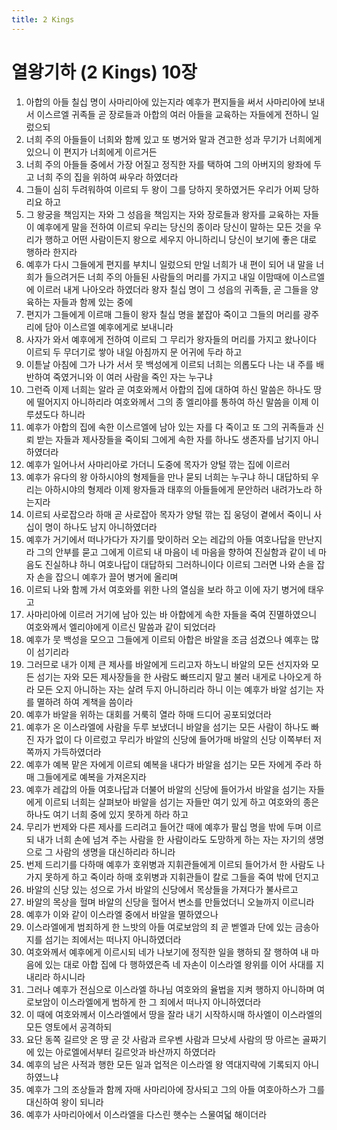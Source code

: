 ```yaml
---
title: 2 Kings
---
```


# 열왕기하 (2 Kings) 10장
1. 아합의 아들 칠십 명이 사마리아에 있는지라 예후가 편지들을 써서 사마리아에 보내서 이스르엘 귀족들 곧 장로들과 아합의 여러 아들을 교육하는 자들에게 전하니 일렀으되
1. 너희 주의 아들들이 너희와 함께 있고 또 병거와 말과 견고한 성과 무기가 너희에게 있으니 이 편지가 너희에게 이르거든
1. 너희 주의 아들들 중에서 가장 어질고 정직한 자를 택하여 그의 아버지의 왕좌에 두고 너희 주의 집을 위하여 싸우라 하였더라
1. 그들이 심히 두려워하여 이르되 두 왕이 그를 당하지 못하였거든 우리가 어찌 당하리요 하고
1. 그 왕궁을 책임지는 자와 그 성읍을 책임지는 자와 장로들과 왕자를 교육하는 자들이 예후에게 말을 전하여 이르되 우리는 당신의 종이라 당신이 말하는 모든 것을 우리가 행하고 어떤 사람이든지 왕으로 세우지 아니하리니 당신이 보기에 좋은 대로 행하라 한지라
1. 예후가 다시 그들에게 편지를 부치니 일렀으되 만일 너희가 내 편이 되어 내 말을 너희가 들으려거든 너희 주의 아들된 사람들의 머리를 가지고 내일 이맘때에 이스르엘에 이르러 내게 나아오라 하였더라 왕자 칠십 명이 그 성읍의 귀족들, 곧 그들을 양육하는 자들과 함께 있는 중에
1. 편지가 그들에게 이르매 그들이 왕자 칠십 명을 붙잡아 죽이고 그들의 머리를 광주리에 담아 이스르엘 예후에게로 보내니라
1. 사자가 와서 예후에게 전하여 이르되 그 무리가 왕자들의 머리를 가지고 왔나이다 이르되 두 무더기로 쌓아 내일 아침까지 문 어귀에 두라 하고
1. 이튿날 아침에 그가 나가 서서 뭇 백성에게 이르되 너희는 의롭도다 나는 내 주를 배반하여 죽였거니와 이 여러 사람을 죽인 자는 누구냐
1. 그런즉 이제 너희는 알라 곧 여호와께서 아합의 집에 대하여 하신 말씀은 하나도 땅에 떨어지지 아니하리라 여호와께서 그의 종 엘리야를 통하여 하신 말씀을 이제 이루셨도다 하니라
1. 예후가 아합의 집에 속한 이스르엘에 남아 있는 자를 다 죽이고 또 그의 귀족들과 신뢰 받는 자들과 제사장들을 죽이되 그에게 속한 자를 하나도 생존자를 남기지 아니하였더라
1. 예후가 일어나서 사마리아로 가더니 도중에 목자가 양털 깎는 집에 이르러
1. 예후가 유다의 왕 아하시야의 형제들을 만나 묻되 너희는 누구냐 하니 대답하되 우리는 아하시야의 형제라 이제 왕자들과 태후의 아들들에게 문안하러 내려가노라 하는지라
1. 이르되 사로잡으라 하매 곧 사로잡아 목자가 양털 깎는 집 웅덩이 곁에서 죽이니 사십이 명이 하나도 남지 아니하였더라
1. 예후가 거기에서 떠나가다가 자기를 맞이하러 오는 레갑의 아들 여호나답을 만난지라 그의 안부를 묻고 그에게 이르되 내 마음이 네 마음을 향하여 진실함과 같이 네 마음도 진실하냐 하니 여호나답이 대답하되 그러하니이다 이르되 그러면 나와 손을 잡자 손을 잡으니 예후가 끌어 병거에 올리며
1. 이르되 나와 함께 가서 여호와를 위한 나의 열심을 보라 하고 이에 자기 병거에 태우고
1. 사마리아에 이르러 거기에 남아 있는 바 아합에게 속한 자들을 죽여 진멸하였으니 여호와께서 엘리야에게 이르신 말씀과 같이 되었더라
1. 예후가 뭇 백성을 모으고 그들에게 이르되 아합은 바알을 조금 섬겼으나 예후는 많이 섬기리라
1. 그러므로 내가 이제 큰 제사를 바알에게 드리고자 하노니 바알의 모든 선지자와 모든 섬기는 자와 모든 제사장들을 한 사람도 빠뜨리지 말고 불러 내게로 나아오게 하라 모든 오지 아니하는 자는 살려 두지 아니하리라 하니 이는 예후가 바알 섬기는 자를 멸하려 하여 계책을 씀이라
1. 예후가 바알을 위하는 대회를 거룩히 열라 하매 드디어 공포되었더라
1. 예후가 온 이스라엘에 사람을 두루 보냈더니 바알을 섬기는 모든 사람이 하나도 빠진 자가 없이 다 이르렀고 무리가 바알의 신당에 들어가매 바알의 신당 이쪽부터 저쪽까지 가득하였더라
1. 예후가 예복 맡은 자에게 이르되 예복을 내다가 바알을 섬기는 모든 자에게 주라 하매 그들에게로 예복을 가져온지라
1. 예후가 레갑의 아들 여호나답과 더불어 바알의 신당에 들어가서 바알을 섬기는 자들에게 이르되 너희는 살펴보아 바알을 섬기는 자들만 여기 있게 하고 여호와의 종은 하나도 여기 너희 중에 있지 못하게 하라 하고
1. 무리가 번제와 다른 제사를 드리려고 들어간 때에 예후가 팔십 명을 밖에 두며 이르되 내가 너희 손에 넘겨 주는 사람을 한 사람이라도 도망하게 하는 자는 자기의 생명으로 그 사람의 생명을 대신하리라 하니라
1. 번제 드리기를 다하매 예후가 호위병과 지휘관들에게 이르되 들어가서 한 사람도 나가지 못하게 하고 죽이라 하매 호위병과 지휘관들이 칼로 그들을 죽여 밖에 던지고
1. 바알의 신당 있는 성으로 가서 바알의 신당에서 목상들을 가져다가 불사르고
1. 바알의 목상을 헐며 바알의 신당을 헐어서 변소를 만들었더니 오늘까지 이르니라
1. 예후가 이와 같이 이스라엘 중에서 바알을 멸하였으나
1. 이스라엘에게 범죄하게 한 느밧의 아들 여로보암의 죄 곧 벧엘과 단에 있는 금송아지를 섬기는 죄에서는 떠나지 아니하였더라
1. 여호와께서 예후에게 이르시되 네가 나보기에 정직한 일을 행하되 잘 행하여 내 마음에 있는 대로 아합 집에 다 행하였은즉 네 자손이 이스라엘 왕위를 이어 사대를 지내리라 하시니라
1. 그러나 예후가 전심으로 이스라엘 하나님 여호와의 율법을 지켜 행하지 아니하며 여로보암이 이스라엘에게 범하게 한 그 죄에서 떠나지 아니하였더라
1. 이 때에 여호와께서 이스라엘에서 땅을 잘라 내기 시작하시매 하사엘이 이스라엘의 모든 영토에서 공격하되
1. 요단 동쪽 길르앗 온 땅 곧 갓 사람과 르우벤 사람과 므낫세 사람의 땅 아르논 골짜기에 있는 아로엘에서부터 길르앗과 바산까지 하였더라
1. 예후의 남은 사적과 행한 모든 일과 업적은 이스라엘 왕 역대지략에 기록되지 아니하였느냐
1. 예후가 그의 조상들과 함께 자매 사마리아에 장사되고 그의 아들 여호아하스가 그를 대신하여 왕이 되니라
1. 예후가 사마리아에서 이스라엘을 다스린 햇수는 스물여덟 해이더라